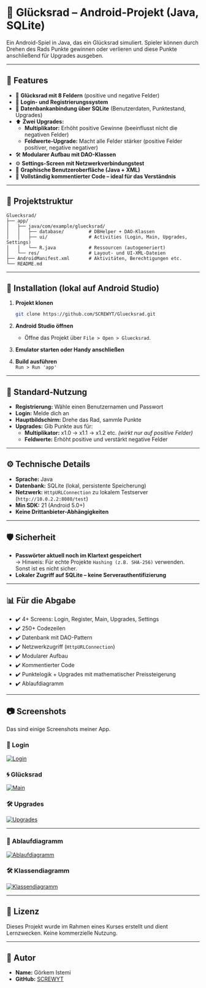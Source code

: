 # 🎡 Glücksrad – Android-Projekt (Java, SQLite)

Ein Android-Spiel in Java, das ein Glücksrad simuliert. Spieler können durch Drehen des Rads Punkte gewinnen oder verlieren und diese Punkte anschließend für Upgrades ausgeben.

---

## 📱 Features

- 🎯 **Glücksrad mit 8 Feldern** (positive und negative Felder)
- 🔐 **Login- und Registrierungssystem**
- 💾 **Datenbankanbindung über SQLite** (Benutzerdaten, Punktestand, Upgrades)
- ⬆️ **Zwei Upgrades:**
  - **Multiplikator:** Erhöht positive Gewinne (beeinflusst nicht die negativen Felder)
  - **Feldwerte-Upgrade:** Macht alle Felder stärker (positive Felder positiver, negative negativer)
- 🛠️ **Modularer Aufbau mit DAO-Klassen**
- ⚙️ **Settings-Screen mit Netzwerkverbindungstest**
- 🎨 **Graphische Benutzeroberfläche (Java + XML)**
- 💬 **Vollständig kommentierter Code – ideal für das Verständnis**

---

## 🧱 Projektstruktur

```
Gluecksrad/
├── app/
│   ├── java/com/example/gluecksrad/
│   │   ├── database/         # DBHelper + DAO-Klassen
│   │   ├── ui/               # Activities (Login, Main, Upgrades, Settings)
│   │   └── R.java            # Ressourcen (autogeneriert)
│   └── res/                  # Layout- und UI-XML-Dateien
├── AndroidManifest.xml       # Aktivitäten, Berechtigungen etc.
└── README.md
```

---

## 🚀 Installation (lokal auf Android Studio)

1. **Projekt klonen**  
   ```bash
   git clone https://github.com/SCREWYT/Gluecksrad.git
   ```

2. **Android Studio öffnen**
   - Öffne das Projekt über `File > Open > Gluecksrad`.

3. **Emulator starten oder Handy anschließen**

4. **Build ausführen**  
   `Run > Run 'app'`

---

## 🔑 Standard-Nutzung

- **Registrierung:** Wähle einen Benutzernamen und Passwort
- **Login:** Melde dich an
- **Hauptbildschirm:** Drehe das Rad, sammle Punkte
- **Upgrades:** Gib Punkte aus für:
  - **Multiplikator:** x1.0 → x1.1 → x1.2 etc. _(wirkt nur auf positive Felder)_
  - **Feldwerte:** Erhöht positive und verstärkt negative Felder

---

## ⚙️ Technische Details

- **Sprache:** Java
- **Datenbank:** SQLite (lokal, persistente Speicherung)
- **Netzwerk:** `HttpURLConnection` zu lokalem Testserver (`http://10.0.2.2:8080/test`)
- **Min SDK:** 21 (Android 5.0+)
- **Keine Drittanbieter-Abhängigkeiten**

---

## 🛡️ Sicherheit

- **Passwörter aktuell noch im Klartext gespeichert**  
  → Hinweis: Für echte Projekte `Hashing (z.B. SHA-256)` verwenden. Sonst ist es nicht sicher.
- **Lokaler Zugriff auf SQLite – keine Serverauthentifizierung**

---

## 📊 Für die Abgabe

- ✔️ 4+ Screens: Login, Register, Main, Upgrades, Settings
- ✔️ 250+ Codezeilen
- ✔️ Datenbank mit DAO-Pattern
- ✔️ Netzwerkzugriff (`HttpURLConnection`)
- ✔️ Modularer Aufbau
- ✔️ Kommentierter Code
- ✔️ Punktelogik + Upgrades mit mathematischer Preissteigerung
- ✔️ Ablaufdiagramm

---

## 📷 Screenshots

Das sind einige Screenshots meiner App.

### 🔐 Login
[![Login](screenshots/login_screen.png)](screenshots/login_screen.png)

### 🌀 Glücksrad
[![Main](screenshots/main_screen.png)](screenshots/main_screen.png)

### 🛠️ Upgrades
[![Upgrades](screenshots/upgrades_screen.png)](screenshots/upgrades_screen.png)


---

### 🔐 Ablaufdiagramm
[![Ablaufdiagramm](Final_Ablaufdiagramm_Glücksrad.png)](Final_Ablaufdiagramm_Glücksrad.png)

### 🛠️ Klassendiagramm
[![Klassendiagramm](Klassendiagramm.png)](Klassendiagramm.png)


--- 

## 📄 Lizenz

Dieses Projekt wurde im Rahmen eines Kurses erstellt und dient Lernzwecken. Keine kommerzielle Nutzung.

---

## 👤 Autor

- **Name:** Görkem Istemi
- **GitHub:** [SCREWYT](https://github.com/SCREWYT)
